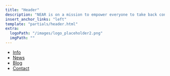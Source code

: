 ```yaml
---
title: "Header"
description: "NEAR is on a mission to empower everyone to take back control of their money, their data, and their identity. Join us."
insert_anchor_links: "left"
template: "partials/header.html"
extra:
  logoPath: "/images/logo_placeholder2.png"
  imgPath: ""
---
```


- [Info]("https://ourworldfreezone.github.io/info_freezone/intro/intro_readme.html")
- [News]("/newsroom")
- [Blog]("/blog")
- [Contact]("mailto:info@ourworld.tf")
